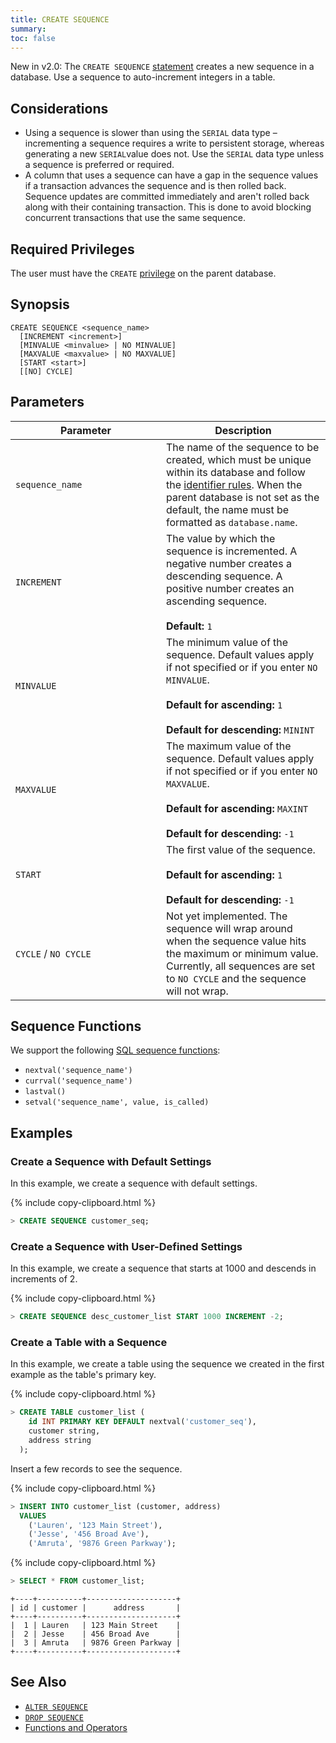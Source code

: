 ```yaml
---
title: CREATE SEQUENCE
summary:
toc: false
---
```


<span class="version-tag">New in v2.0:</span> The `CREATE SEQUENCE` [statement](sql-statements.html) creates a new sequence in a database. Use a sequence to auto-increment integers in a table.

<div id="toc"></div>

## Considerations

- Using a sequence is slower than using the `SERIAL` data type – incrementing a sequence requires a write to persistent storage, whereas generating a new `SERIAL`value does not. Use the `SERIAL` data type unless a sequence is preferred or required.
- A column that uses a sequence can have a gap in the sequence values if a transaction advances the sequence and is then rolled back. Sequence updates are committed immediately and aren't rolled back along with their containing transaction. This is done to avoid blocking concurrent transactions that use the same sequence.

## Required Privileges

The user must have the `CREATE` [privilege](privileges.html) on the parent database.

## Synopsis

~~~
CREATE SEQUENCE <sequence_name>
  [INCREMENT <increment>]
  [MINVALUE <minvalue> | NO MINVALUE]
  [MAXVALUE <maxvalue> | NO MAXVALUE]
  [START <start>]
  [[NO] CYCLE]
~~~

## Parameters

<style>
table td:first-child {
    min-width: 225px;
}
</style>

 Parameter | Description
-----------|------------
`sequence_name` | The name of the sequence to be created, which must be unique within its database and follow the [identifier rules](keywords-and-identifiers.html#identifiers). When the parent database is not set as the default, the name must be formatted as `database.name`.
`INCREMENT` | The value by which the sequence is incremented. A negative number creates a descending sequence. A positive number creates an ascending sequence.<br><br>**Default:** `1`
`MINVALUE` | The minimum value of the sequence. Default values apply if not specified or if you enter `NO MINVALUE`.<br><br>**Default for ascending:** `1` <br><br>**Default for descending:** `MININT`
`MAXVALUE` | The maximum value of the sequence. Default values apply if not specified or if you enter `NO MAXVALUE`.<br><br>**Default for ascending:** `MAXINT` <br><br>**Default for descending:** `-1`
`START` | The first value of the sequence. <br><br>**Default for ascending:** `1` <br><br>**Default for descending:** `-1`
`CYCLE` / `NO CYCLE` | Not yet implemented. The sequence will wrap around when the sequence value hits the maximum or minimum value. Currently, all sequences are set to `NO CYCLE` and the sequence will not wrap.

## Sequence Functions

We support the following [SQL sequence functions](/functions-and-operators.html#sequence-functions):

- `nextval('sequence_name')`
- `currval('sequence_name')`
- `lastval()`
- `setval('sequence_name', value, is_called)`

## Examples

### Create a Sequence with Default Settings

In this example, we create a sequence with default settings.

{% include copy-clipboard.html %}
~~~ sql
> CREATE SEQUENCE customer_seq;
~~~

### Create a Sequence with User-Defined Settings

In this example, we create a sequence that starts at 1000 and descends in increments of 2.

{% include copy-clipboard.html %}
~~~ sql
> CREATE SEQUENCE desc_customer_list START 1000 INCREMENT -2;
~~~

### Create a Table with a Sequence

In this example, we create a table using the sequence we created in the first example as the table's primary key.

{% include copy-clipboard.html %}
~~~ sql
> CREATE TABLE customer_list (
    id INT PRIMARY KEY DEFAULT nextval('customer_seq'),
    customer string,
    address string
  );
~~~

Insert a few records to see the sequence.

{% include copy-clipboard.html %}
~~~ sql
> INSERT INTO customer_list (customer, address)
  VALUES
    ('Lauren', '123 Main Street'),
    ('Jesse', '456 Broad Ave'),
    ('Amruta', '9876 Green Parkway');
~~~

{% include copy-clipboard.html %}
~~~ sql
> SELECT * FROM customer_list;
~~~
~~~
+----+----------+--------------------+
| id | customer |      address       |
+----+----------+--------------------+
|  1 | Lauren   | 123 Main Street    |
|  2 | Jesse    | 456 Broad Ave      |
|  3 | Amruta   | 9876 Green Parkway |
+----+----------+--------------------+
~~~

<!-- ### View the Current Value of a Sequence

{% include copy-clipboard.html %}
~~~ sql
> SELECT * FROM customer_seq;
~~~
~~~
~~~ -->

## See Also
- [`ALTER SEQUENCE`](alter-sequence.html)
- [`DROP SEQUENCE`](drop-sequence.html)
- [Functions and Operators](functions-and-operators.html)

